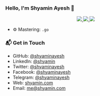 ### Hello, I'm Shyamin Ayesh 👋

<p align="center"> 
 <a href="https://twitter.com/shyaminayesh" alt="Shyamin Ayesh's Twitter">
   <img src="https://img.shields.io/badge/-@shyaminayesh-%231DA1F2?style=flat-square&logo=twitter&logoColor=ffffff" />
 </a>
 <a href="https://github.com/shyaminayesh" alt="Shyamin Ayesh's Github">
   <img src="https://img.shields.io/badge/-@shyaminayesh-%23181717?style=flat-square&logo=github" />
 </a>
 <a href="https://linkedin.com/in/shyamin" alt="Shyamin Ayesh's LinkedIn">
   <img src="https://img.shields.io/badge/-shyamin-blue?style=flat-square&logo=Linkedin&logoColor=white&link=https://www.linkedin.com/in/sahanserasinghe" />
 </a>
</p>


- ⚙️ Mastering: `.go`


### 📬 Get in Touch

- GitHub: [@shyaminayesh](https://github.com/shyaminayesh)
- LinkedIn: [@shyamin](https://linkedin.com/in/shyamin)
- Twitter: [@shyaminayesh](https://twitter.com/shyaminayesh)
- Facebook: [@shyaminayesh](https://facebook.com/shyaminayesh)
- Telegram: [@shyaminayesh](https://t.me/shyaminayesh)
- Web: [shyamin.com](https://shyamin.com)
- Email: me@shyamin.com
